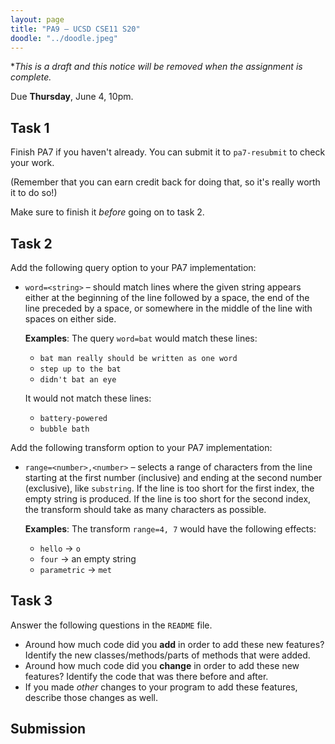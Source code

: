 ```yaml
---
layout: page
title: "PA9 – UCSD CSE11 S20"
doodle: "../doodle.jpeg"
---
```


**This is a draft and this notice will be removed when the assignment is
*complete.**

Due **Thursday**, June 4, 10pm.

## Task 1

Finish PA7 if you haven't already. You can submit it to `pa7-resubmit` to
check your work.

(Remember that you can earn credit back for doing that, so it's really worth
it to do so!)

Make sure to finish it _before_ going on to task 2.

## Task 2

Add the following query option to your PA7 implementation:

- `word=<string>` – should match lines where the given string appears either
at the beginning of the line followed by a space, the end of the line
preceded by a space, or somewhere in the middle of the line with spaces on
either side.

    **Examples**: The query `word=bat` would match these lines:

    - `bat man really should be written as one word`
    - `step up to the bat`
    - `didn't bat an eye`

    It would not match these lines:

    - `battery-powered`
    - `bubble bath`

Add the following transform option to your PA7 implementation:

- `range=<number>,<number>` – selects a range of characters from the line
starting at the first number (inclusive) and ending at the second number
(exclusive), like `substring`. If the line is too short for the first index,
the empty string is produced. If the line is too short for the second index,
the transform should take as many characters as possible.

    **Examples**: The transform `range=4, 7` would have the following effects:

    - `hello` → `o`
    - `four` → an empty string
    - `parametric` → `met`

## Task 3

Answer the following questions in the `README` file.

- Around how much code did you **add** in order to add these new features?
Identify the new classes/methods/parts of methods that were added.
- Around how much code did you **change** in order to add these new features?
Identify the code that was there before and after.
- If you made _other_ changes to your program to add these features,
describe those changes as well.

## Submission
